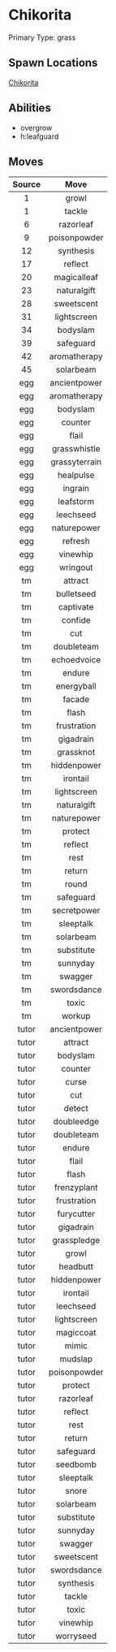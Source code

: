 # Chikorita  
Primary Type: grass  
  
## Spawn Locations  
[Chikorita](/data/spawn_presets/chikorita.md)  
  
## Abilities  
  * overgrow
  * h:leafguard
  
  
## Moves  
  
| Source | Move |  
|:---:|:---:|  
| 1 | growl |  
| 1 | tackle |  
| 6 | razorleaf |  
| 9 | poisonpowder |  
| 12 | synthesis |  
| 17 | reflect |  
| 20 | magicalleaf |  
| 23 | naturalgift |  
| 28 | sweetscent |  
| 31 | lightscreen |  
| 34 | bodyslam |  
| 39 | safeguard |  
| 42 | aromatherapy |  
| 45 | solarbeam |  
| egg | ancientpower |  
| egg | aromatherapy |  
| egg | bodyslam |  
| egg | counter |  
| egg | flail |  
| egg | grasswhistle |  
| egg | grassyterrain |  
| egg | healpulse |  
| egg | ingrain |  
| egg | leafstorm |  
| egg | leechseed |  
| egg | naturepower |  
| egg | refresh |  
| egg | vinewhip |  
| egg | wringout |  
| tm | attract |  
| tm | bulletseed |  
| tm | captivate |  
| tm | confide |  
| tm | cut |  
| tm | doubleteam |  
| tm | echoedvoice |  
| tm | endure |  
| tm | energyball |  
| tm | facade |  
| tm | flash |  
| tm | frustration |  
| tm | gigadrain |  
| tm | grassknot |  
| tm | hiddenpower |  
| tm | irontail |  
| tm | lightscreen |  
| tm | naturalgift |  
| tm | naturepower |  
| tm | protect |  
| tm | reflect |  
| tm | rest |  
| tm | return |  
| tm | round |  
| tm | safeguard |  
| tm | secretpower |  
| tm | sleeptalk |  
| tm | solarbeam |  
| tm | substitute |  
| tm | sunnyday |  
| tm | swagger |  
| tm | swordsdance |  
| tm | toxic |  
| tm | workup |  
| tutor | ancientpower |  
| tutor | attract |  
| tutor | bodyslam |  
| tutor | counter |  
| tutor | curse |  
| tutor | cut |  
| tutor | detect |  
| tutor | doubleedge |  
| tutor | doubleteam |  
| tutor | endure |  
| tutor | flail |  
| tutor | flash |  
| tutor | frenzyplant |  
| tutor | frustration |  
| tutor | furycutter |  
| tutor | gigadrain |  
| tutor | grasspledge |  
| tutor | growl |  
| tutor | headbutt |  
| tutor | hiddenpower |  
| tutor | irontail |  
| tutor | leechseed |  
| tutor | lightscreen |  
| tutor | magiccoat |  
| tutor | mimic |  
| tutor | mudslap |  
| tutor | poisonpowder |  
| tutor | protect |  
| tutor | razorleaf |  
| tutor | reflect |  
| tutor | rest |  
| tutor | return |  
| tutor | safeguard |  
| tutor | seedbomb |  
| tutor | sleeptalk |  
| tutor | snore |  
| tutor | solarbeam |  
| tutor | substitute |  
| tutor | sunnyday |  
| tutor | swagger |  
| tutor | sweetscent |  
| tutor | swordsdance |  
| tutor | synthesis |  
| tutor | tackle |  
| tutor | toxic |  
| tutor | vinewhip |  
| tutor | worryseed |  
  
